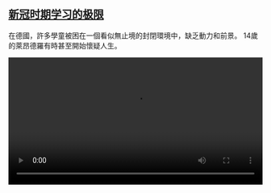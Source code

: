 <!--1621936025000-->
[新冠时期学习的极限](https://www.dw.com/zh/%E6%96%B0%E5%86%A0%E6%97%B6%E6%9C%9F%E5%AD%A6%E4%B9%A0%E7%9A%84%E6%9E%81%E9%99%90/a-57652843)
------

<p>在德國，許多學童被困在一個看似無止境的封閉環境中，缺乏動力和前景。 14歲的萊昂德羅有時甚至開始懷疑人生。</small></p><video src="https://tvdownloaddw-a.akamaihd.net/dwtv_video/flv/vdt_zh/2021/bchi210525_001_8cfeflimits-learning_sd_sor.mp4" controls style="width:100%"></video>

